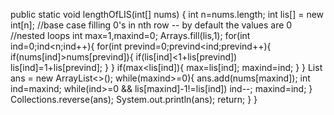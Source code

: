 public static void lengthOfLIS(int[] nums) {
int n=nums.length;
int lis[] = new int[n];
//base case filling 0's in nth row -- by default the values are 0
//nested loops
int max=1,maxind=0;
Arrays.fill(lis,1);
for(int ind=0;ind<n;ind++){
for(int prevind=0;prevind<ind;prevind++){
if(nums[ind]>nums[prevind]){
if(lis[ind]<1+lis[prevind])
lis[ind]=1+lis[prevind];
}
}
if(max<lis[ind]){
max=lis[ind];
maxind=ind;
}
}
List<Integer> ans = new ArrayList<>();
while(maxind>=0){
ans.add(nums[maxind]);
int ind=maxind;
while(ind>=0 && lis[maxind]-1!=lis[ind]) ind--;
maxind=ind;
}
Collections.reverse(ans);
System.out.println(ans);
return;
}
}
```